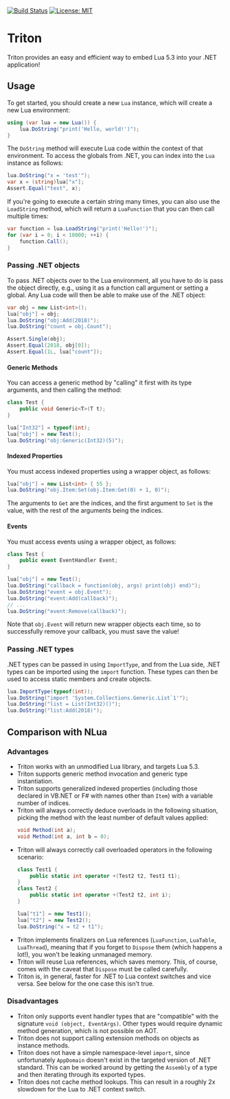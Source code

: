 [![Build Status](https://travis-ci.org/kevzhao2/Triton.svg?branch=master)](https://travis-ci.org/kevzhao2/Triton)
[![License: MIT](https://img.shields.io/badge/License-MIT-yellow.svg)](https://opensource.org/licenses/MIT)

# Triton

Triton provides an easy and efficient way to embed Lua 5.3 into your .NET application!

## Usage

To get started, you should create a new `Lua` instance, which will create a new Lua environment:
```csharp
using (var lua = new Lua()) {
    lua.DoString("print('Hello, world!')");
}
```

The `DoString` method will execute Lua code within the context of that environment. To access the globals from .NET, you can index into the `Lua` instance as follows:
```csharp
lua.DoString("x = 'test'");
var x = (string)lua["x"];
Assert.Equal("test", x);
```

If you're going to execute a certain string many times, you can also use the `LoadString` method, which will return a `LuaFunction` that you can then call multiple times:
```csharp
var function = lua.LoadString("print('Hello!')");
for (var i = 0; i < 10000; ++i) {
    function.Call();
}
```

### Passing .NET objects

To pass .NET objects over to the Lua environment, all you have to do is pass the object directly, e.g., using it as a function call argument or setting a global. Any Lua code will then be able to make use of the .NET object:
```csharp
var obj = new List<int>();
lua["obj"] = obj;
lua.DoString("obj:Add(2018)");
lua.DoString("count = obj.Count");

Assert.Single(obj);
Assert.Equal(2018, obj[0]);
Assert.Equal(1L, lua["count"]);
```

#### Generic Methods

You can access a generic method by "calling" it first with its type arguments, and then calling the method:
```csharp
class Test {
    public void Generic<T>(T t);
}

lua["Int32"] = typeof(int);
lua["obj"] = new Test();
lua.DoString("obj:Generic(Int32)(5)");
```

#### Indexed Properties

You must access indexed properties using a wrapper object, as follows:
```csharp
lua["obj"] = new List<int> { 55 };
lua.DoString("obj.Item:Set(obj.Item:Get(0) + 1, 0)");
```

The arguments to `Get` are the indices, and the first argument to `Set` is the value, with the rest of the arguments being the indices.

#### Events

You must access events using a wrapper object, as follows:
```csharp
class Test {
    public event EventHandler Event;
}

lua["obj"] = new Test();
lua.DoString("callback = function(obj, args) print(obj) end)");
lua.DoString("event = obj.Event");
lua.DoString("event:Add(callback)");
// ...
lua.DoString("event:Remove(callback)");
```

Note that `obj.Event` will return new wrapper objects each time, so to successfully remove your callback, you must save the value!

### Passing .NET types

.NET types can be passed in using `ImportType`, and from the Lua side, .NET types can be imported using the `import` function. These types can then be used to access static members and create objects.
```csharp
lua.ImportType(typeof(int));
lua.DoString("import 'System.Collections.Generic.List`1'");
lua.DoString("list = List(Int32)()");
lua.DoString("list:Add(2018)");
```

## Comparison with NLua

### Advantages

* Triton works with an unmodified Lua library, and targets Lua 5.3.
* Triton supports generic method invocation and generic type instantiation.
* Triton supports generalized indexed properties (including those declared in VB.NET or F# with names other than `Item`) with a variable number of indices.
* Triton will always correctly deduce overloads in the following situation, picking the method with the least number of default values applied:
  ```csharp
  void Method(int a);
  void Method(int a, int b = 0);
  ```
* Triton will always correctly call overloaded operators in the following scenario:
  ```csharp
  class Test1 {
      public static int operator +(Test2 t2, Test1 t1);
  }
  class Test2 {
      public static int operator +(Test2 t2, int i);
  }
  
  lua["t1"] = new Test1();
  lua["t2"] = new Test2();
  lua.DoString("x = t2 + t1");
  ```
* Triton implements finalizers on Lua references (`LuaFunction`, `LuaTable`, `LuaThread`), meaning that if you forget to `Dispose` them (which happens a lot!), you won't be leaking unmanaged memory.
* Triton will reuse Lua references, which saves memory. This, of course, comes with the caveat that `Dispose` must be called carefully.
* Triton is, in general, faster for .NET to Lua context switches and vice versa. See below for the one case this isn't true.

### Disadvantages
* Triton only supports event handler types that are "compatible" with the signature `void (object, EventArgs)`. Other types would require dynamic method generation, which is not possible on AOT.
* Triton does not support calling extension methods on objects as instance methods.
* Triton does not have a simple namespace-level `import`, since unfortunately `AppDomain` doesn't exist in the targeted version of .NET standard. This can be worked around by getting the `Assembly` of a type and then iterating through its exported types.
* Triton does not cache method lookups. This can result in a roughly 2x slowdown for the Lua to .NET context switch.